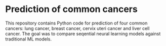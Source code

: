 # Prediction of common cancers
This repository contains Python code for prediction of four common cancers: lung cancer, breast cancer, cervix uteri cancer and liver cell cancer.
The goal was to compare seqential neural learning models against traditional ML models.
